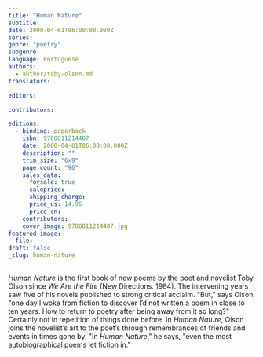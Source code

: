 ```yaml
---
title: "Human Nature"
subtitle:
date: 2000-04-01T06:00:00.000Z
series:
genre: "poetry"
subgenre:
language: Portuguese
authors:
  - author/toby-olson.md
translators:

editors:

contributors:

editions:
  - binding: paperback
    isbn: 9780811214407
    date: 2000-04-01T06:00:00.000Z
    description: ""
    trim_size: "6x9"
    page_count: "96"
    sales_data:
      forsale: true
      saleprice:
      shipping_charge:
      price_us: 14.95
      price_cn:
    contributors:
    cover_image: 9780811214407.jpg
featured_image:
  file:
draft: false
_slug: human-nature
---
```


_Human Nature_ is the first book of new poems by the poet and novelist Toby Olson since _We Are the Fire_ (New Directions. 1984). The intervening years saw five of his novels published to strong critical acclaim. "But," says Olson, "one day I woke from fiction to discover I’d not written a poem in close to ten years. How to return to poetry after being away from it so long?" Certainly not in repetition of things done before. In _Human Nature_, Olson joins the novelist’s art to the poet’s through remembrances of friends and events in times gone by. "In _Human Nature_," he says, "even the most autobiographical poems let fiction in."
